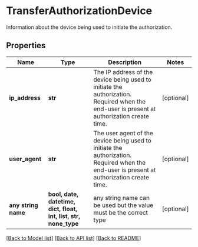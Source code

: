 # TransferAuthorizationDevice

Information about the device being used to initiate the authorization.

## Properties
Name | Type | Description | Notes
------------ | ------------- | ------------- | -------------
**ip_address** | **str** | The IP address of the device being used to initiate the authorization. Required when the end-user is present at authorization create time. | [optional] 
**user_agent** | **str** | The user agent of the device being used to initiate the authorization. Required when the end-user is present at authorization create time. | [optional] 
**any string name** | **bool, date, datetime, dict, float, int, list, str, none_type** | any string name can be used but the value must be the correct type | [optional]

[[Back to Model list]](../README.md#documentation-for-models) [[Back to API list]](../README.md#documentation-for-api-endpoints) [[Back to README]](../README.md)


